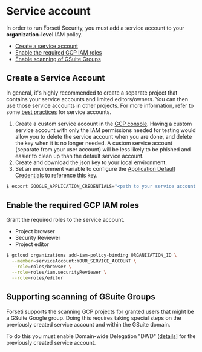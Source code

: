 # Service account
In order to run Forseti Security, you must add a service account
to your **organization-level** IAM policy.

 * [Create a service account](#create-a-service-account)
 * [Enable the required GCP IAM roles](#enable-the-required-gcp-iam-roles)
 * [Enable scanning of GSuite Groups](#enable-scanning-of-gsuite-groups)

## Create a Service Account
In general, it's highly recommended to create a separate project that
contains your service accounts and limited editors/owners. You can
then use those service accounts in other projects. For more
information, refer to some
[best practices](https://cloud.google.com/compute/docs/access/create-enable-service-accounts-for-instances#best_practices)
for service accounts.

1. Create a custom service account in the
  [GCP console](https://console.cloud.google.com/iam-admin/serviceaccounts).
  Having a custom service account with only the IAM permissions needed
  for testing would allow you to delete the service account when you are done,
  and delete the key when it is no longer needed. A custom service
  account (separate from your user account) will be less likely to be phished
  and easier to clean up than the default service account.
1. Create and download the json key to your local environment.
1. Set an environment variable to configure the
  [Application Default Credentials](https://developers.google.com/identity/protocols/application-default-credentials)
  to reference this key.

```sh
$ export GOOGLE_APPLICATION_CREDENTIALS="<path to your service account key>"
```
## Enable the required GCP IAM roles
Grant the required roles to the service account.

* Project browser
* Security Reviewer
* Project editor

```sh
$ gcloud organizations add-iam-policy-binding ORGANIZATION_ID \
  --member=serviceAccount:YOUR_SERVICE_ACCOUNT \
  --role=roles/browser \
  --role=roles/iam.securityReviewer \
  --role=roles/editor
```

## Supporting scanning of GSuite Groups
Forseti supports the scanning GCP projects for granted users that might be a GSuite Google group. Doing this requires taking special steps on the previously created service account and within the GSuite domain.

To do this you must enable Domain-wide Delegation "DWD" ([details](https://cloud.google.com/appengine/docs/flexible/python/authorizing-apps#google_apps_domain-wide_delegation_of_authority)] for the previously created service account.
 
